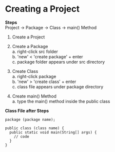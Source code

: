 # Creating a Project
**Steps**  
Project -> Package -> Class -> main() Method  

1. Create a Project
1. Create a Package  
a. right-click src folder  
b. 'new' < 'create package' + enter  
c. package folder appears under src directory  

1. Create Class  
a. right-click package  
b. 'new' > 'create class' + enter  
c. class file appears under package directory  

1. Create main() Method  
a. type the main() method inside the public class  

**Class File after Steps**
```
package (package name);

public class (class name) {
  public static void main(String[] args) {
    // code
  }
}
```